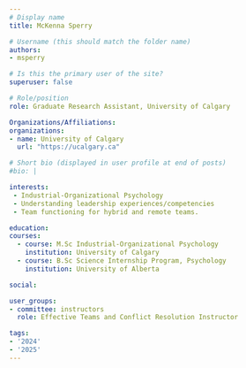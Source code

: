 ```yaml
---
# Display name
title: McKenna Sperry

# Username (this should match the folder name)
authors:
- msperry

# Is this the primary user of the site?
superuser: false

# Role/position
role: Graduate Research Assistant, University of Calgary

Organizations/Affiliations:
organizations:
- name: University of Calgary
  url: "https://ucalgary.ca"

# Short bio (displayed in user profile at end of posts)
#bio: |

interests:
 - Industrial-Organizational Psychology
 - Understanding leadership experiences/competencies
 - Team functioning for hybrid and remote teams.

education:
courses:
  - course: M.Sc Industrial-Organizational Psychology
    institution: University of Calgary
  - course: B.Sc Science Internship Program, Psychology
    institution: University of Alberta

social:

user_groups:
- committee: instructors
  role: Effective Teams and Conflict Resolution Instructor

tags:
- '2024'
- '2025'
---
```

